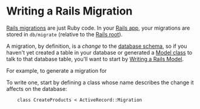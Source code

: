 # Writing a Rails Migration



[Rails migrations](https://github.com/brettshollenberger/ruby_wiki/blob/master/Migrations.md) are just Ruby code. In your [Rails app](http://google.com), your migrations are stored in `db/migrate` (relative to the [Rails root](https://github.com/brettshollenberger/ruby_wiki/blob/master/Rails%20Root.md)). 

A migration, by definition, is a _change_ to the [database schema](https://github.com/brettshollenberger/ruby_wiki/blob/master/Schema.md), so if you haven't yet created a table in your database or generated a [Model class](http://google.com) to talk to that database table, you'll want to start by [Writing a Rails Model](http://google.com). 



		
For example, to generate a migration for  

To write one, start by defining a class whose name describes the change it affects on the database:

		class CreateProducts < ActiveRecord::Migration